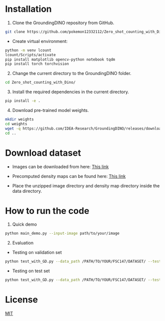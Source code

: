 # Installation

1. Clone the GroundingDINO repository from GitHub.

```bash
git clone https://github.com/pokemon12332112/Zero_shot_counting_with_Dino.git
```
- Create virtual environment: 
```bash
python -m venv lcount
lcount/Scripts/activate
pip install matplotlib opencv-python notebook tqdm
pip install torch torchvision
```
2. Change the current directory to the GroundingDINO folder.
```bash
cd Zero_shot_counting_with_Dino/
```
3. Install the required dependencies in the current directory.
```bash
pip install -e .
```
4. Download pre-trained model weights.
```bash
mkdir weights
cd weights
wget -q https://github.com/IDEA-Research/GroundingDINO/releases/download/v0.1.0-alpha/groundingdino_swint_ogc.pth
cd ..
```
# Download dataset
- Images can be downloaded from here: [This link](https://drive.google.com/file/d/1ymDYrGs9DSRicfZbSCDiOu0ikGDh5k6S/view?usp=sharing)

- Precomputed density maps can be found here: [This link](https://archive.org/details/FSC147-GT)

- Place the unzipped image directory and density map directory inside the data directory.
# How to run the code
1. Quick demo
```bash
python main_demo.py --input-image path/to/your/image
```
2. Evaluation
- Testing on validation set
```bash
python test_with_GD.py --data_path /PATH/TO/YOUR/FSC147/DATASET/ --test_split val
```
- Testing on test set
```bash
python test_with_GD.py --data_path /PATH/TO/YOUR/FSC147/DATASET/ --test_split test
```
# License

[MIT](https://choosealicense.com/licenses/mit/)
